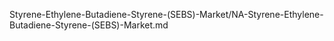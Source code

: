 


Styrene-Ethylene-Butadiene-Styrene-(SEBS)-Market/NA-Styrene-Ethylene-Butadiene-Styrene-(SEBS)-Market.md

